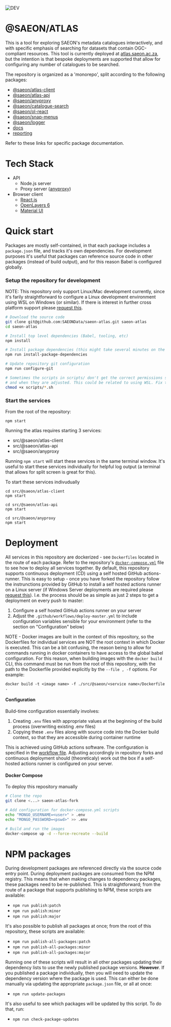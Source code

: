 <!--- This file is automatically generated. Dont edit! -->
<!-- GitHub build -->

![DEV](/workflows/DEV/badge.svg)

# @SAEON/ATLAS

This is a tool for exploring SAEON's metadata catalogues interactively, and with specific emphasis of searching for datasets that contain OGC-compliant resources. This tool is currently deployed at [atlas.saeon.ac.za](https://atlas.saeon.ac.za), but the intention is that bespoke deployments are supported that allow for configuring any number of catalogues to be searched.

The repository is organized as a 'monorepo', split according to the following packages:

- [@saeon/atlas-client](/src/@saeon/atlas-client)
- [@saeon/atlas-api](/src/@saeon/atlas-api)
- [@saeon/anyproxy](/src/@saeon/anyproxy)
- [@saeon/catalogue-search](/src/@saeon/catalogue-search)
- [@saeon/ol-react](/src/@saeon/ol-react)
- [@saeon/snap-menus](/src/@saeon/snap-menus)
- [@saeon/logger](/src/@saeon/logger)
- [docs](/src/docs)
- [reporting](/src/reporting)

Refer to these links for specific package documentation.

# Tech Stack

- API
  - Node.js server
  - Proxy server ([anyproxy](http://anyproxy.io/))
- Browser client
  - [React.js](https://reactjs.org/)
  - [OpenLayers 6](https://openlayers.org/)
  - [Material UI](https://material-ui.com/)

# Quick start

Packages are mostly self-contained, in that each package includes a `package.json` file, and tracks it's own dependencies. For development purposes it's useful that packages can reference source code in other packages (instead of build output), and for this reason Babel is configured globally.

### Setup the repository for development

NOTE: This repository only support Linux/Mac development currently, since it's farily straightforward to configure a Linux development environment using WSL on Windows (or similar). If there is interest in further cross platform support please [request this](https://github.com/SAEONData/saeon-atlas/issues).

```sh
# Download the source code
git clone git@github.com:SAEONData/saeon-atlas.git saeon-atlas
cd saeon-atlas

# Install top level dependencies (Babel, tooling, etc)
npm install

# Install package dependencies (this might take several minutes on the first run)
npm run install-package-dependencies

# Update repository git configuration
npm run configure-git

# Sometimes the scripts in scripts/ don't get the correct permissions set on clone,
# and when they are adjusted. This could be related to using WSL. Fix this
chmod +x scripts/*.sh
```

### Start the services

From the root of the repository:

```
npm start
```

Running the atlas requires starting 3 services:

- src/@saeon/atlas-client
- src/@saeon/atlas-api
- src/@saeon/anyproxy

Running `npm start` will start these services in the same terminal window. It's useful to start these services individually for helpful log output (a terminal that allows for split screen is great for this).

To start these services indivudually

```
cd src/@saeon/atlas-client
npm start

cd src/@saeon/atlas-api
npm start

cd src/@saeon/anyproxy
npm start
```

# Deployment

All services in this repository are dockerized - see `Dockerfiles` located in the route of each package. Refer to the repository's [`docker-compose.yml`](/docker-compose.yml) file to see how to deploy all services together. By default, this repository supports continuous deployment (CD) using a self hosted GitHub actions-runner. This is easy to setup - once you have forked the repository follow the instrunctions provided by GitHub to install a self hosted actions runner on a Linux server (if Windows Server deployments are required please [request this](https://github.com/SAEONData/saeon-atlas/issues)). I.e. the process should be as simple as just 2 steps to get a deployment on every push to master:

1. Configure a self hosted GitHub actions runner on your server
2. Adjust the `.github/workflows/deploy-master.yml` to include configuration variables sensible for your environment (refer to the section on "Configuration" below)

NOTE - Docker images are built in the context of this repository, so the Dockerfiles for individual services are NOT the root context in which Docker is executed. This can be a bit confusing, the reason being to allow for commands running in docker containers to have access to the global babel configuration. For this reason, when building images with the `docker build` CLI, this command must be run from the root of this repository, with the path to the Dockerfile provided explicitly by the `--file , -f` options. For example:

```
docker build -t <image name> -f ./src/@saeon/<service name>/Dockerfile .
```

#### Configuration

Build-time configuration essentially involves:

1. Creating `.env` files with appropriate values at the beginning of the build process (overwriting existing .env files)
2. Copying these `.env` files along with source code into the Docker build context, so that they are accessible during container runtime

This is achieved using GitHub actions software. The configuration is specified in the [workflow file](/.github/workflows/deploy-master.yml). Adjusting accordingly in repository forks and continuous deployment should (theoreticaly) work out the box if a self-hosted actions runner is configured on your server.

#### Docker Compose

To deploy this repository manually

```sh
# Clone the repo
git clone <...> saeon-atlas-fork

# Add configuration for docker-compose.yml scripts
echo "MONGO_USERNAME=<user>" > .env
echo "MONGO_PASSWORD=<pswd>" >> .env

# Build and run the images
docker-compose up -d --force-recreate --build
```

# NPM packages

During development packages are referenced directly via the source code entry point. During deployment packages are consumed from the NPM registry. This means that when making changes to dependency packages, these packages need to be re-published. This is straightforward; from the route of a package that supports publishing to NPM, these scripts are available:

- `npm run publish:patch`
- `npm run publish:minor`
- `npm run publish:major`

It's also possible to publish all packages at once; from the root of this repository, these scripts are available:

- `npm run publish-all-packages:patch`
- `npm run publish-all-packages:minor`
- `npm run publish-all-packages:major`

Running one of these scripts will result in all other packages updating their dependency lists to use the newly published package versions. **However**. If you published a package individually, then you will need to update the dependency version where the package is used. This can either be done manually via updating the appropriate `package.json` file, or all at once:

- `npm run update-packages`

It's also useful to see which packages will be updated by this script. To do that, run:

- `npm run check-package-updates`



